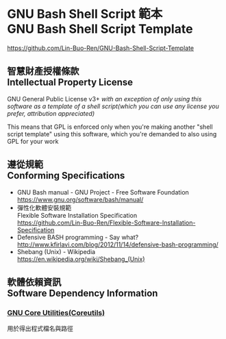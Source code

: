 # GNU Bash Shell Script 範本<br>GNU Bash Shell Script Template
<https://github.com/Lin-Buo-Ren/GNU-Bash-Shell-Script-Template>

## 智慧財產授權條款<br>Intellectual Property License
GNU General Public License v3+ *with an exception of only using this software as a template of a shell script(which you can use any license you prefer, attribution appreciated)*

This means that GPL is enforced only when you're making another "shell script template" using this software, which you're demanded to also using GPL for your work

## 遵從規範<br>Conforming Specifications
* GNU Bash manual - GNU Project - Free Software Foundation  
  <https://www.gnu.org/software/bash/manual/>
* 彈性化軟體安裝規範  
  Flexible Software Installation Specification  
  <https://github.com/Lin-Buo-Ren/Flexible-Software-Installation-Specification>
* Defensive BASH programming - Say what?  
  <http://www.kfirlavi.com/blog/2012/11/14/defensive-bash-programming/>
* Shebang (Unix) - Wikipedia  
  <https://en.wikipedia.org/wiki/Shebang_(Unix)>

## 軟體依賴資訊<br>Software Dependency Information
### [GNU Core Utilities(Coreutils)](http://www.gnu.org/software/coreutils/coreutils.html)
用於得出程式檔名與路徑

